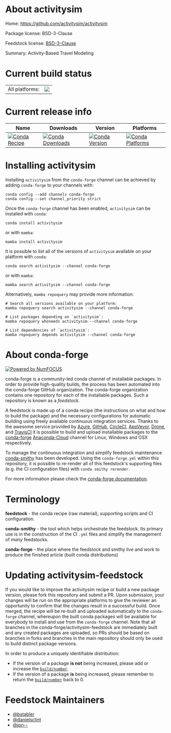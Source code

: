 About activitysim
=================

Home: https://github.com/activitysim/activitysim

Package license: BSD-3-Clause

Feedstock license: [BSD-3-Clause](https://github.com/conda-forge/activitysim-feedstock/blob/master/LICENSE.txt)

Summary: Activity-Based Travel Modeling

Current build status
====================


<table><tr><td>All platforms:</td>
    <td>
      <a href="https://dev.azure.com/conda-forge/feedstock-builds/_build/latest?definitionId=13670&branchName=master">
        <img src="https://dev.azure.com/conda-forge/feedstock-builds/_apis/build/status/activitysim-feedstock?branchName=master">
      </a>
    </td>
  </tr>
</table>

Current release info
====================

| Name | Downloads | Version | Platforms |
| --- | --- | --- | --- |
| [![Conda Recipe](https://img.shields.io/badge/recipe-activitysim-green.svg)](https://anaconda.org/conda-forge/activitysim) | [![Conda Downloads](https://img.shields.io/conda/dn/conda-forge/activitysim.svg)](https://anaconda.org/conda-forge/activitysim) | [![Conda Version](https://img.shields.io/conda/vn/conda-forge/activitysim.svg)](https://anaconda.org/conda-forge/activitysim) | [![Conda Platforms](https://img.shields.io/conda/pn/conda-forge/activitysim.svg)](https://anaconda.org/conda-forge/activitysim) |

Installing activitysim
======================

Installing `activitysim` from the `conda-forge` channel can be achieved by adding `conda-forge` to your channels with:

```
conda config --add channels conda-forge
conda config --set channel_priority strict
```

Once the `conda-forge` channel has been enabled, `activitysim` can be installed with `conda`:

```
conda install activitysim
```

or with `mamba`:

```
mamba install activitysim
```

It is possible to list all of the versions of `activitysim` available on your platform with `conda`:

```
conda search activitysim --channel conda-forge
```

or with `mamba`:

```
mamba search activitysim --channel conda-forge
```

Alternatively, `mamba repoquery` may provide more information:

```
# Search all versions available on your platform:
mamba repoquery search activitysim --channel conda-forge

# List packages depending on `activitysim`:
mamba repoquery whoneeds activitysim --channel conda-forge

# List dependencies of `activitysim`:
mamba repoquery depends activitysim --channel conda-forge
```


About conda-forge
=================

[![Powered by
NumFOCUS](https://img.shields.io/badge/powered%20by-NumFOCUS-orange.svg?style=flat&colorA=E1523D&colorB=007D8A)](https://numfocus.org)

conda-forge is a community-led conda channel of installable packages.
In order to provide high-quality builds, the process has been automated into the
conda-forge GitHub organization. The conda-forge organization contains one repository
for each of the installable packages. Such a repository is known as a *feedstock*.

A feedstock is made up of a conda recipe (the instructions on what and how to build
the package) and the necessary configurations for automatic building using freely
available continuous integration services. Thanks to the awesome service provided by
[Azure](https://azure.microsoft.com/en-us/services/devops/), [GitHub](https://github.com/),
[CircleCI](https://circleci.com/), [AppVeyor](https://www.appveyor.com/),
[Drone](https://cloud.drone.io/welcome), and [TravisCI](https://travis-ci.com/)
it is possible to build and upload installable packages to the
[conda-forge](https://anaconda.org/conda-forge) [Anaconda-Cloud](https://anaconda.org/)
channel for Linux, Windows and OSX respectively.

To manage the continuous integration and simplify feedstock maintenance
[conda-smithy](https://github.com/conda-forge/conda-smithy) has been developed.
Using the ``conda-forge.yml`` within this repository, it is possible to re-render all of
this feedstock's supporting files (e.g. the CI configuration files) with ``conda smithy rerender``.

For more information please check the [conda-forge documentation](https://conda-forge.org/docs/).

Terminology
===========

**feedstock** - the conda recipe (raw material), supporting scripts and CI configuration.

**conda-smithy** - the tool which helps orchestrate the feedstock.
                   Its primary use is in the construction of the CI ``.yml`` files
                   and simplify the management of *many* feedstocks.

**conda-forge** - the place where the feedstock and smithy live and work to
                  produce the finished article (built conda distributions)


Updating activitysim-feedstock
==============================

If you would like to improve the activitysim recipe or build a new
package version, please fork this repository and submit a PR. Upon submission,
your changes will be run on the appropriate platforms to give the reviewer an
opportunity to confirm that the changes result in a successful build. Once
merged, the recipe will be re-built and uploaded automatically to the
`conda-forge` channel, whereupon the built conda packages will be available for
everybody to install and use from the `conda-forge` channel.
Note that all branches in the conda-forge/activitysim-feedstock are
immediately built and any created packages are uploaded, so PRs should be based
on branches in forks and branches in the main repository should only be used to
build distinct package versions.

In order to produce a uniquely identifiable distribution:
 * If the version of a package **is not** being increased, please add or increase
   the [``build/number``](https://docs.conda.io/projects/conda-build/en/latest/resources/define-metadata.html#build-number-and-string).
 * If the version of a package **is** being increased, please remember to return
   the [``build/number``](https://docs.conda.io/projects/conda-build/en/latest/resources/define-metadata.html#build-number-and-string)
   back to 0.

Feedstock Maintainers
=====================

* [@bstabler](https://github.com/bstabler/)
* [@danielsclint](https://github.com/danielsclint/)
* [@jpn--](https://github.com/jpn--/)

